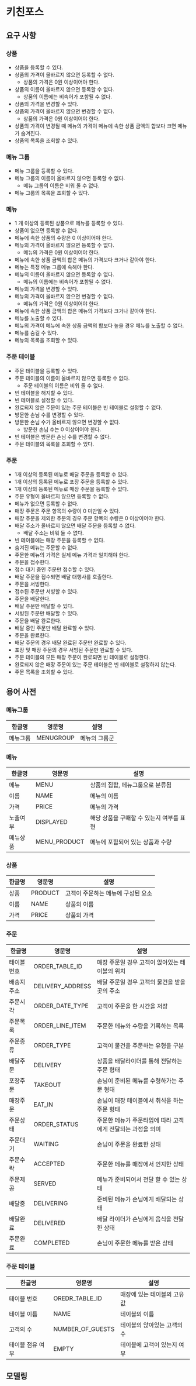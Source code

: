 # 키친포스

## 요구 사항

### 상품

- 상품을 등록할 수 있다.
- 상품의 가격이 올바르지 않으면 등록할 수 없다.
    - 상품의 가격은 0원 이상이어야 한다.
- 상품의 이름이 올바르지 않으면 등록할 수 없다.
    - 상품의 이름에는 비속어가 포함될 수 없다.
- 상품의 가격을 변경할 수 있다.
- 상품의 가격이 올바르지 않으면 변경할 수 없다.
    - 상품의 가격은 0원 이상이어야 한다.
- 상품의 가격이 변경될 때 메뉴의 가격이 메뉴에 속한 상품 금액의 합보다 크면 메뉴가 숨겨진다.
- 상품의 목록을 조회할 수 있다.

### 메뉴 그룹

- 메뉴 그룹을 등록할 수 있다.
- 메뉴 그룹의 이름이 올바르지 않으면 등록할 수 없다.
    - 메뉴 그룹의 이름은 비워 둘 수 없다.
- 메뉴 그룹의 목록을 조회할 수 있다.

### 메뉴

- 1 개 이상의 등록된 상품으로 메뉴를 등록할 수 있다.
- 상품이 없으면 등록할 수 없다.
- 메뉴에 속한 상품의 수량은 0 이상이어야 한다.
- 메뉴의 가격이 올바르지 않으면 등록할 수 없다.
    - 메뉴의 가격은 0원 이상이어야 한다.
- 메뉴에 속한 상품 금액의 합은 메뉴의 가격보다 크거나 같아야 한다.
- 메뉴는 특정 메뉴 그룹에 속해야 한다.
- 메뉴의 이름이 올바르지 않으면 등록할 수 없다.
    - 메뉴의 이름에는 비속어가 포함될 수 없다.
- 메뉴의 가격을 변경할 수 있다.
- 메뉴의 가격이 올바르지 않으면 변경할 수 없다.
    - 메뉴의 가격은 0원 이상이어야 한다.
- 메뉴에 속한 상품 금액의 합은 메뉴의 가격보다 크거나 같아야 한다.
- 메뉴를 노출할 수 있다.
- 메뉴의 가격이 메뉴에 속한 상품 금액의 합보다 높을 경우 메뉴를 노출할 수 없다.
- 메뉴를 숨길 수 있다.
- 메뉴의 목록을 조회할 수 있다.

### 주문 테이블

- 주문 테이블을 등록할 수 있다.
- 주문 테이블의 이름이 올바르지 않으면 등록할 수 없다.
    - 주문 테이블의 이름은 비워 둘 수 없다.
- 빈 테이블을 해지할 수 있다.
- 빈 테이블로 설정할 수 있다.
- 완료되지 않은 주문이 있는 주문 테이블은 빈 테이블로 설정할 수 없다.
- 방문한 손님 수를 변경할 수 있다.
- 방문한 손님 수가 올바르지 않으면 변경할 수 없다.
    - 방문한 손님 수는 0 이상이어야 한다.
- 빈 테이블은 방문한 손님 수를 변경할 수 없다.
- 주문 테이블의 목록을 조회할 수 있다.

### 주문

- 1개 이상의 등록된 메뉴로 배달 주문을 등록할 수 있다.
- 1개 이상의 등록된 메뉴로 포장 주문을 등록할 수 있다.
- 1개 이상의 등록된 메뉴로 매장 주문을 등록할 수 있다.
- 주문 유형이 올바르지 않으면 등록할 수 없다.
- 메뉴가 없으면 등록할 수 없다.
- 매장 주문은 주문 항목의 수량이 0 미만일 수 있다.
- 매장 주문을 제외한 주문의 경우 주문 항목의 수량은 0 이상이어야 한다.
- 배달 주소가 올바르지 않으면 배달 주문을 등록할 수 없다.
    - 배달 주소는 비워 둘 수 없다.
- 빈 테이블에는 매장 주문을 등록할 수 없다.
- 숨겨진 메뉴는 주문할 수 없다.
- 주문한 메뉴의 가격은 실제 메뉴 가격과 일치해야 한다.
- 주문을 접수한다.
- 접수 대기 중인 주문만 접수할 수 있다.
- 배달 주문을 접수되면 배달 대행사를 호출한다.
- 주문을 서빙한다.
- 접수된 주문만 서빙할 수 있다.
- 주문을 배달한다.
- 배달 주문만 배달할 수 있다.
- 서빙된 주문만 배달할 수 있다.
- 주문을 배달 완료한다.
- 배달 중인 주문만 배달 완료할 수 있다.
- 주문을 완료한다.
- 배달 주문의 경우 배달 완료된 주문만 완료할 수 있다.
- 포장 및 매장 주문의 경우 서빙된 주문만 완료할 수 있다.
- 주문 테이블의 모든 매장 주문이 완료되면 빈 테이블로 설정한다.
- 완료되지 않은 매장 주문이 있는 주문 테이블은 빈 테이블로 설정하지 않는다.
- 주문 목록을 조회할 수 있다.

## 용어 사전


### 메뉴그룹

| 한글명 | 영문명 | 설명 |
| --- | --- | --- |
| 메뉴그룹 | MENUGROUP | 메뉴의 그룹군 |

### 메뉴

| 한글명 | 영문명 | 설명 |
| --- | --- | --- |
| 메뉴 | MENU | 상품의 집합, 메뉴그룹으로 분류됨 |
| 이름 | NAME | 메뉴의 이름 |
| 가격 |  PRICE | 메뉴의 가격 |
| 노출여부 | DISPLAYED | 해당 상품을 구매할 수 있는지 여부를 표현 |
| 메뉴상품 | MENU_PRODUCT | 메뉴에 포함되어 있는 상품과 수량 |

### 상품

| 한글명 | 영문명 | 설명 |
| --- | --- | --- |
| 상품 | PRODUCT | 고객이 주문하는 메뉴에 구성된 요소 |
| 이름 | NAME | 상품의 이름 |
| 가격 | PRICE | 상품의 가격 |

### 주문

| 한글명 | 영문명 | 설명 |
| --- | --- | --- |
| 테이블 번호 | ORDER_TABLE_ID | 매장 주문일 경우 고객이 앉아있는 테이블의 위치 |
| 배송지 주소 | DELIVERY_ADDRESS | 배달 주문일 경우 고객의 물건을 받을 곳의 주소 |
| 주문시각 | ORDER_DATE_TYPE | 고객이 주문을 한 시간을 저장 |
| 주문목록 | ORDER_LINE_ITEM | 주문한 메뉴와 수량을 기록하는 목록 |
| 주문종류 | ORDER_TYPE | 고객이 물건을 주문하는 유형을 구분 |
| 배달주문 | DELIVERY | 상품을 배달라이더를 통해 전달하는 주문 형태 |
| 포장주문 | TAKEOUT | 손님이 준비된 메뉴를 수령하가는 주문 형태 |
| 매장주문 | EAT_IN | 손님이 매장 테이블에서 취식을 하는 주문 형태 |
| 주문상태 | ORDER_STATUS | 주문한 메뉴가 주문타입에 따라 고객에게 전달되는 과정을 의미 |
| 주문대기 | WAITING | 손님이 주문을 완료한 상태 |
| 주문수락 | ACCEPTED | 주문한 메뉴를 매장에서 인지한 상태 |
| 주문제공 | SERVED | 메뉴가 준비되어서 전달 할 수 있는 상태 |
| 배달중 | DELIVERING | 준비된 메뉴가 손님에게 배달되는 상태 |
| 배달완료 | DELIVERED | 배달 라이더가 손님에게 음식을 전달한 상태 |
| 주문완료 | COMPLETED | 손님이 주문한 메뉴를 받은 상태 |

### 주문 테이블

| 한글명 | 영문명 | 설명 |
| --- | --- | --- |
| 테이블 번호 | OREDR_TABLE_ID | 매장에 있는 테이블의 고유 값 |
| 테이블 이름 | NAME | 테이블의 이름 |
| 고객의 수 | NUMBER_OF_GUESTS | 테이블의 앉아있는 고객의 수 |
| 테이블 점유 여부 | EMPTY | 테이블에 고객이 있는지 여부 |

## 모델링
